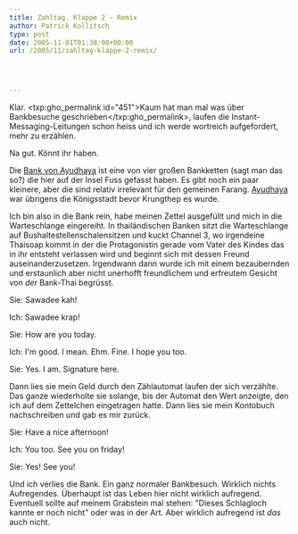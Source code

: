```yaml
---
title: Zahltag. Klappe 2 – Remix
author: Patrick Kollitsch
type: post
date: 2005-11-01T01:38:00+00:00
url: /2005/11/zahltag-klappe-2-remix/




---
```

Klar. <txp:gho_permalink id="451">Kaum hat man mal was &uuml;ber Bankbesuche geschrieben</txp:gho_permalink>, laufen die Instant-Messaging-Leitungen schon heiss und ich werde wortreich aufgefordert, mehr zu erz&auml;hlen. 

Na gut. K&ouml;nnt ihr haben.

Die [Bank von Ayudhaya][1] ist eine von vier gro&szlig;en Bankketten (sagt man das so?) die hier auf der Insel Fuss gefasst haben. Es gibt noch ein paar kleinere, aber die sind relativ irrelevant f&uuml;r den gemeinen Farang. [Ayudhaya][2] war &uuml;brigens die K&ouml;nigsstadt bevor Krungthep es wurde.

Ich bin also in die Bank rein, habe meinen Zettel ausgef&uuml;llt und mich in die Warteschlange eingereiht. In thail&auml;ndischen Banken sitzt die Warteschlange auf Bushaltestellenschalensitzen und kuckt Channel 3, wo irgendeine Thaisoap kommt in der die Protagonistin gerade vom Vater des Kindes das in ihr entsteht verlassen wird und beginnt sich mit dessen Freund auseinanderzusetzen. Irgendwann dann wurde ich mit einem bezaubernden und erstaunlich aber nicht unerhofft freundlichem und erfreutem Gesicht von _der_ Bank-Thai begr&uuml;sst.

Sie: Sawadee kah!
  
Ich: Sawadee krap!
  
Sie: How are you today.
  
Ich: I'm good. I mean. Ehm. Fine. I hope you too.
  
Sie: Yes. I am. Signature here.

Dann lies sie mein Geld durch den Z&auml;hlautomat laufen der sich verz&auml;hlte. Das ganze wiederholte sie solange, bis der Automat den Wert anzeigte, den ich auf dem Zettelchen eingetragen hatte. Dann lies sie mein Kontobuch nachschreiben und gab es mir zur&uuml;ck.

Sie: Have a nice afternoon!
  
Ich: You too. See you on friday!
  
Sie: Yes! See you!

Und ich verlies die Bank. Ein ganz normaler Bankbesuch. Wirklich nichts Aufregendes. &Uuml;berhaupt ist das Leben hier nicht wirklich aufregend. Eventuell sollte auf meinem Grabstein mal stehen: "Dieses Schlagloch kannte er noch nicht" oder was in der Art. Aber wirklich aufregend ist _das_ auch nicht.

 [1]: http://www.krungsri.com/eng/
 [2]: http://www.thaitravel.info/Ayuthaya/